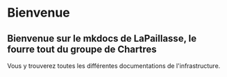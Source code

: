 # Bienvenue
## Bienvenue sur le mkdocs de LaPaillasse, le fourre tout du groupe de Chartres
Vous y trouverez toutes les différentes documentations de l'infrastructure.

